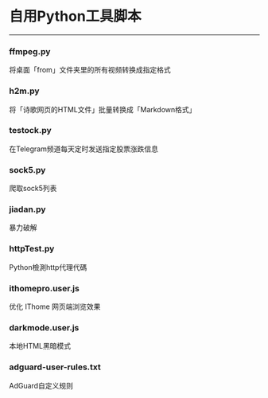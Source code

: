 # 自用Python工具脚本

---

### ffmpeg.py
将桌面「from」文件夹里的所有视频转换成指定格式

### h2m.py
将「诗歌网页的HTML文件」批量转换成「Markdown格式」

### testock.py
在Telegram频道每天定时发送指定股票涨跌信息

### sock5.py
爬取sock5列表

### jiadan.py
暴力破解

### httpTest.py
Python檢測http代理代碼

### ithomepro.user.js
优化 IThome 网页端浏览效果

### darkmode.user.js
本地HTML黑暗模式

### adguard-user-rules.txt
AdGuard自定义规则